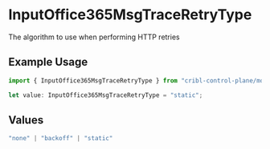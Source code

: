 # InputOffice365MsgTraceRetryType

The algorithm to use when performing HTTP retries

## Example Usage

```typescript
import { InputOffice365MsgTraceRetryType } from "cribl-control-plane/models";

let value: InputOffice365MsgTraceRetryType = "static";
```

## Values

```typescript
"none" | "backoff" | "static"
```